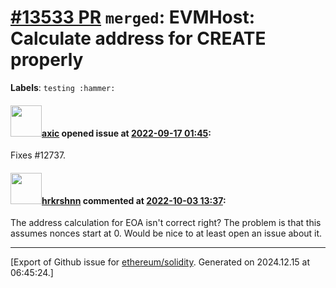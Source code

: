 # [\#13533 PR](https://github.com/ethereum/solidity/pull/13533) `merged`: EVMHost: Calculate address for CREATE properly
**Labels**: `testing :hammer:`


#### <img src="https://avatars.githubusercontent.com/u/20340?v=4" width="50">[axic](https://github.com/axic) opened issue at [2022-09-17 01:45](https://github.com/ethereum/solidity/pull/13533):

Fixes #12737.

#### <img src="https://avatars.githubusercontent.com/u/13174375?u=52d702cb6bec53b561afa293cf9cd53ef7a63924&v=4" width="50">[hrkrshnn](https://github.com/hrkrshnn) commented at [2022-10-03 13:37](https://github.com/ethereum/solidity/pull/13533#issuecomment-1265454430):

The address calculation for EOA isn't correct right? The problem is that this assumes nonces start at 0. Would be nice to at least open an issue about it.


-------------------------------------------------------------------------------



[Export of Github issue for [ethereum/solidity](https://github.com/ethereum/solidity). Generated on 2024.12.15 at 06:45:24.]
